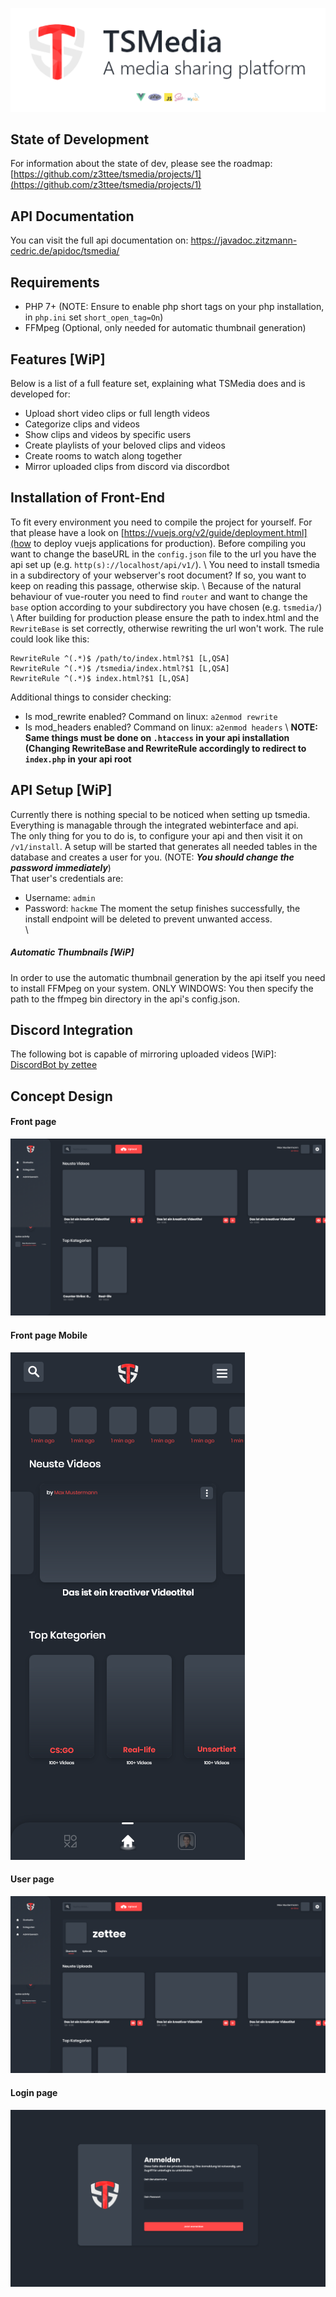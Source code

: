 ![Header](/concepts/github_header.png)

## State of Development
For information about the state of dev, please see the roadmap: [https://github.com/z3ttee/tsmedia/projects/1](https://github.com/z3ttee/tsmedia/projects/1)

## API Documentation
You can visit the full api documentation on: https://javadoc.zitzmann-cedric.de/apidoc/tsmedia/

## Requirements
* PHP 7+ (NOTE: Ensure to enable php short tags on your php installation, in `php.ini` set `short_open_tag=On`)
* FFMpeg (Optional, only needed for automatic thumbnail generation)

## Features [WiP]
Below is a list of a full feature set, explaining what TSMedia does and is developed for:
* Upload short video clips or full length videos
* Categorize clips and videos
* Show clips and videos by specific users
* Create playlists of your beloved clips and videos
* Create rooms to watch along together
* Mirror uploaded clips from discord via discordbot

## Installation of Front-End
To fit every environment you need to compile the project for yourself. For that please have a look on [https://vuejs.org/v2/guide/deployment.html](how to deploy vuejs applications for production). Before compiling you want to change the baseURL in the `config.json` file to the url you have the api set up (e.g. `http(s)://localhost/api/v1/`). \ 
You need to install tsmedia in a subdirectory of your webserver's root document? If so, you want to keep on reading this passage, otherwise skip. \ 
Because of the natural behaviour of vue-router you need to find `router` and want to change the `base` option according to your subdirectory you have chosen (e.g. `tsmedia/`) \ 
After building for production please ensure the path to index.html and the `RewriteBase` is set correctly, otherwise rewriting the url won't work. The rule could look like this:
```
RewriteRule ^(.*)$ /path/to/index.html?$1 [L,QSA]
RewriteRule ^(.*)$ /tsmedia/index.html?$1 [L,QSA]
RewriteRule ^(.*)$ index.html?$1 [L,QSA]
```
Additional things to consider checking:
* Is mod_rewrite enabled? Command on linux: `a2enmod rewrite`
* Is mod_headers enabled? Command on linux: `a2enmod headers`
\ **NOTE: Same things must be done on `.htaccess` in your api installation (Changing RewriteBase and RewriteRule accordingly to redirect to `index.php` in your api root**

## API Setup [WiP]
Currently there is nothing special to be noticed when setting up tsmedia. Everything is managable through the integrated webinterface and api. \
The only thing for you to do is, to configure your api and then visit it on ``/v1/install``. A setup will be started that generates all needed tables in the database and creates a user for you. (NOTE: **_You should change the password immediately_**) \
That user's credentials are:
* Username: ``admin``
* Password: ``hackme``
The moment the setup finishes successfully, the install endpoint will be deleted to prevent unwanted access. \
 \
##### Automatic Thumbnails [WiP]
In order to use the automatic thumbnail generation by the api itself you need to install FFMpeg on your system.
ONLY WINDOWS: You then specify the path to the ffmpeg bin directory in the api's config.json.

## Discord Integration
The following bot is capable of mirroring uploaded videos [WiP]: \
 [DiscordBot by zettee](https://github.com/z3ttee/discordbotkt)

## Concept Design
#### Front page
![Main Page](/concepts/main_page.png)
#### Front page Mobile
![Front Page](/concepts/main_page_mobile.png)
#### User page
![User Page](/concepts/user_page.png)
#### Login page
![Login Page](/concepts/login_page.png)